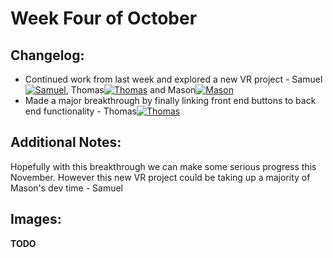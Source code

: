 # Week Four of October

## Changelog:
- Continued work from last week and explored a new VR project - Samuel[![Samuel](https://img.shields.io/github/followers/bigManSamm?style=social)](https://github.com/bigManSamm), Thomas[![Thomas](https://img.shields.io/github/followers/ro-bot1?style=social)](https://github.com/ro-bot1) and Mason[![Mason](https://img.shields.io/github/followers/MasonT8198?style=social)](https://github.com/MasonT8198)
- Made a major breakthrough by finally linking front end buttons to back end functionality - Thomas[![Thomas](https://img.shields.io/github/followers/ro-bot1?style=social)](https://github.com/ro-bot1)
## Additional Notes:
Hopefully with this breakthrough we can make some serious progress this November. However this new VR project could be taking up a majority of Mason's dev time  - Samuel

## Images:
**TODO**